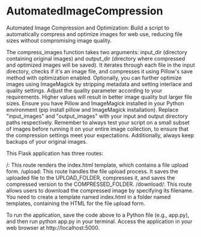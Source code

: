 # AutomatedImageCompression
Automated Image Compression and Optimization: Build a script to automatically compress and optimize images for web use, reducing file sizes without compromising image quality.

The compress_images function takes two arguments: input_dir (directory containing original images) and output_dir (directory where compressed and optimized images will be saved).
It iterates through each file in the input directory, checks if it's an image file, and compresses it using Pillow's save method with optimization enabled.
Optionally, you can further optimize images using ImageMagick by stripping metadata and setting interlace and quality settings.
Adjust the quality parameter according to your requirements. Higher values will result in better image quality but larger file sizes.
Ensure you have Pillow and ImageMagick installed in your Python environment (pip install pillow and ImageMagick installation).
Replace "input_images" and "output_images" with your input and output directory paths respectively.
Remember to always test your script on a small subset of images before running it on your entire image collection, to ensure that the compression settings meet your expectations. Additionally, always keep backups of your original images.

This Flask application has three routes:

/: This route renders the index.html template, which contains a file upload form.
/upload: This route handles the file upload process. It saves the uploaded file to the UPLOAD_FOLDER, compresses it, and saves the compressed version to the COMPRESSED_FOLDER.
/download/<filename>: This route allows users to download the compressed image by specifying its filename.
You need to create a template named index.html in a folder named templates, containing the HTML for the file upload form.

To run the application, save the code above to a Python file (e.g., app.py), and then run python app.py in your terminal. Access the application in your web browser at http://localhost:5000.
